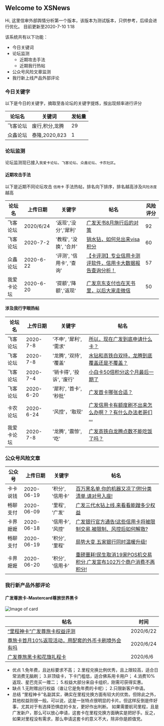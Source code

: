 ## Welcome to XSNews 

Hi, 这里信审外部舆情分析第一个版本，该版本为测试版本，只供参考，后续会进行优化。
目前更新至2020-7-10 1:18

该系统共有以下功能：

- 今日关键词
- 论坛监测
  - 近期攻击手法
  - 近期我行热帖
- 公众号风险文章监测
- 我行新上线产品外部评论
  

### 今日关键字

以下是今日的关键字，摘取至各论坛的关键字提炼，按出现频率进行评分

论坛名 | 关键词 | 发帖量
----- | ----- | -----
飞客论坛 | 废行,积分,龙腾 | 29
众鑫论坛 | 泰隆,2020,823 | 1


### 论坛监测

论坛监测现已接入`我爱卡论坛`、`飞客论坛`、`众鑫论坛`、`卡农社区`。

#### 近期攻击手法

以下是近期不同论坛攻击 `信用卡` 手法热帖，排名向下排序，排名越高涉及`风险浓度`越高

论坛名 | 上传日期 | 关键字 | 帖名 | 风险评分
----- | ----- | ----- | ----- | -----
飞客论坛 | 2020/6/24 | '返现','没分','犀利' | [广发天书8月施行后的对策](http://www.flyertea.com/thread-3589227-1-1.html)| 92
飞客论坛 | 2020-7-2 | '教程', '没换', '合并' | [销水钻，如何兑出来visa积分](http://www.flyertea.com/thread-3596899-1-1.html) | 60
众鑫论坛 | 2020-6-22 | '评测', '信用卡', '查询' | [【卡评测】专业信用卡测评软件，信用卡大数据报告查询分析！](https://www.zhongxinwanka.com/thread-270594-1-1.html) | 57
我爱卡论坛 | 2020-6-20 | '提额','降额','返现' | [广发京东支付也在天书里，以后大家走微信](https://bbs.51credit.com/thread-6189885-1-1.html) | 50

#### 涉及我行字眼热帖

论坛名 | 上传日期 | 关键字 | 帖名
----- | ----- | ----- | ----- 
飞客论坛 | 2020-7-8 | '不申', '犀利', '需求' | [所以，现在广发到底申请什么卡？](http://www.flyertea.com/thread-3607143-1-1.html)
飞客论坛 | 2020-7-8 | '龙腾', '双持', '覆盖' | [水钻和高铁白双持，龙腾到底覆盖还是不覆盖？](http://www.flyertea.com/thread-3606116-1-1.html)
飞客论坛 | 2020-7-4 | '销卡得', '投诉', '废行' | [小白卡50倍积分这个月最后一期了](http://www.flyertea.com/thread-3584324-1-1.html)
飞客论坛 | 2020-6-20 | '犀利', '首卡', '秒批' | [广发首卡哪张合适？](http://www.flyertea.com/thread-3585107-1-1.html)
卡农论坛 | 2020-6-24 | '风控'，'取现' | [广发信用卡有额度刷不出来怎么办啊？？有什么办法老哥们 ...](https://www.51kanong.com/xyk-3249722-1.htm) | 
我爱卡论坛 | 2020-7-8|'龙腾', '震惊', '吃' |[广发高铁白龙腾点数不能吃饭了吗？](https://bbs.51credit.com/thread-6216438-1-1.html)


### 公众号风险文章

公众号 | 上传日期 | 关键字 | 帖名
----- | ----- | ----- | ----- 
卡卡说钱 | 2020-06-19 | '积分', '信用卡' | [百万黑名单,你的机器又凉了!附分类清单,请对号入座!](https://weixin.sogou.com/link?url=dn9a_-gY295K0Rci_xozVXfdMkSQTLW6cwJThYulHEtVjXrGTiVgS-J042nCu3jAzzkQeSUGTFsMOhh-mC2gi1qXa8Fplpd90n20IKwXYi14Uh5YYyLwHW17jimbBqR_HgF_0xtQoKmaqXeZoR-P2BLRMnSSU8Dp329DCalCuc33uXQfgPGoWeRL1cp7lStKTQBF4YDJstCMOY9bANV25WSYcxzDAlVjyR_1DfsHB6h6K35GsuKzc3PsFPhHvES06uO9vZznm4vy08OLTBhW0A..&type=2&query=%E5%8D%A1%E5%8D%A1%E8%AF%B4%E9%92%B1&token=07A3AC2C2BA88394999C30979C3CFDF59AA3F3A35F07D134)
畅聊支付 | 2020-06-09 | '里程', '广发' | [广发三代水钻上线,来看看能蹭多少权益](https://weixin.sogou.com/link?url=dn9a_-gY295K0Rci_xozVXfdMkSQTLW6cwJThYulHEtVjXrGTiVgS-J042nCu3jAllAkaJh0MxkMOhh-mC2gi1qXa8Fplpd9qLkYVtMdrfRwEFqkLG2RiLHNYrj6IT3xFr_0lVsjv3bccYau1esXGZIwzYTsno1Cj8s5yqk1L7JMMB1OVe2G61T06bh7RoDqq8Nv-bl5RG_nigWvsRR97CXhxmmJdLBx6T324hFDodBmfE90W8djm_CqFXNU4UuPQjMmgiWuod-AFV_3u-a3OQ..&type=2&query=%E7%95%85%E8%81%8A%E6%94%AF%E4%BB%98&token=07A778009D1F34232C29872038D9029E2D4F734D5F07D22B)
卡界嬷嬷 | 2020-06-18 | '信用卡', '风控' | [广发银行官方通告!这些信用卡将被限制交易,被限制、风控后如何解救?](https://weixin.sogou.com/link?url=dn9a_-gY295K0Rci_xozVXfdMkSQTLW6cwJThYulHEtVjXrGTiVgS-J042nCu3jA-qjS5EQ_SkkMOhh-mC2gi1qXa8Fplpd98SseyGwo5j0B0WRtMoqLVAMLlciCM0iBXEBmGDLecTqWUQd-m4JdqPMv_BpTEFRZl43wlPYQmoHBTrgq5ceowJG-xpDJbFCT6n4wmHWHWwGrArFG1FjGWqD5dYQO23bqRlKHRl8g9WS3rTYaKP4OWwPbm1ZiIPib8gNvegLQfQICYioxHkzTmA..&type=2&query=%E5%8D%A1%E7%95%8C%E5%AC%B7%E5%AC%B7&token=07ACA87534B79F8B85802C8BAC95FB82865223D05F07D371)
畅聊支付 | 2020-06-19 | '积分', '里程' | [局势大变,五家银行同时温暖升级!](https://weixin.sogou.com/link?url=dn9a_-gY295K0Rci_xozVXfdMkSQTLW6cwJThYulHEtVjXrGTiVgS-J042nCu3jAT9SUbzLAIkcMOhh-mC2gi1qXa8Fplpd9qLkYVtMdrfRwEFqkLG2RiLHNYrj6IT3xFr_0lVsjv3bccYau1esXGewAD5eSHvl_VBVwUpRnuMEQptdHMQJWnhD1hTg7LoZcycxkntPOYVs3j8Oe7DBe-G7wWM--S6BxmjhIcJU-oPlyBp2KKLFcIE2AldZBTP6Zp7eQFq9LyYPYl_Q5RRZQjg..&type=2&query=%E7%95%85%E8%81%8A%E6%94%AF%E4%BB%98&token=07A72DAB9D1F34232C29872038D9029E2D4F734D5F07D218)
卡界嬷嬷 | 2020-06-20 | '积分', '信用卡' | [重磅噩耗!民生取消19家POS机交易积分,广发宣布102万个商户消费不再积分!](https://weixin.sogou.com/link?url=dn9a_-gY295K0Rci_xozVXfdMkSQTLW6cwJThYulHEtVjXrGTiVgS-J042nCu3jAwAAGFaT4Ui8MOhh-mC2gi1qXa8Fplpd98SseyGwo5j0B0WRtMoqLVAMLlciCM0iBXEBmGDLecTqWUQd-m4JdqNQC9oPWkP9VqFOLVts5zKbzCrSHVW1QEGFCPke1H8fjVp4s0F2v2U2mBpB1Gfe8AcX3M1UXJKSddctlldmgS0lXMXJ_m-n_NC6ubk_IbThehpz-YMw5YDS00NVofL2iDw..&type=2&query=%E5%8D%A1%E7%95%8C%E5%AC%B7%E5%AC%B7&token=07ACDB9D34B79F8B85802C8BAC95FB82865223D05F07D37F)




### 我行新产品外部评论


#### 广发尊旅卡-Mastercard尊旅世界黑卡

![Image of card](https://ptf.flyert.com/creditcard/image/creditcard/20200610113530462.png)

帖名 | 时间 
----- | -----
[“里程神卡”广发尊旅卡权益评测](http://www.flyertea.com/thread-3586809-1-1.html) | 2020/6/22
[尊旅卡首月10%返现活动，用配套的外币卡刷境外会有吗](http://www.flyertea.com/thread-3589315-1-1.html)| 2020/6/24
[广发尊旅黑卡和花旗礼程卡](http://www.flyertea.com/thread-3568095-1-1.html)| 2020/6/6 

- 优点
1.免年费，且达标要求不高；
2.里程兑换比例优秀，且上限较高，适合日常消费无脑刷；
3.非顶级卡，下卡门槛低，适合佛系用卡用户；
4.消费10%返现、星巴克买一赠二；
5.权益大部分来自卡组织，刚需可获得实惠。
- 缺点
1.无附赠出行权益（谁让它是免年费的卡呢）；
2.只限新客户申请。
- 总结
“里程神卡”名副其实，确实在里程兑换方面有较大的优势。但除此之外，其他权益则很一般。可以说，这是一张特点很明显的卡片。但这样反倒是件好事，尤其对于有选择恐惧症的卡友，更好作出判断。
如果需要航司里程，且是广发新户，那么可以放心申请，这套卡在里程兑换方面确实是把好手。反之，如果对里程没有需求，那么申请这套卡的意义不大，除非你是颜值党。
